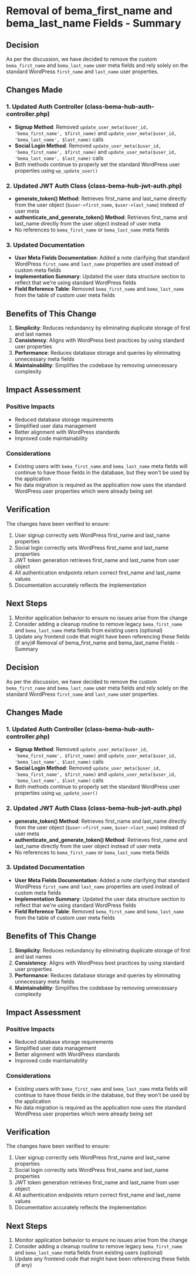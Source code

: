 # Removal of bema_first_name and bema_last_name Fields - Summary

## Decision
As per the discussion, we have decided to remove the custom `bema_first_name` and `bema_last_name` user meta fields and rely solely on the standard WordPress `first_name` and `last_name` user properties.

## Changes Made

### 1. Updated Auth Controller (class-bema-hub-auth-controller.php)
- **Signup Method**: Removed `update_user_meta($user_id, 'bema_first_name', $first_name)` and `update_user_meta($user_id, 'bema_last_name', $last_name)` calls
- **Social Login Method**: Removed `update_user_meta($user_id, 'bema_first_name', $first_name)` and `update_user_meta($user_id, 'bema_last_name', $last_name)` calls
- Both methods continue to properly set the standard WordPress user properties using `wp_update_user()`

### 2. Updated JWT Auth Class (class-bema-hub-jwt-auth.php)
- **generate_token() Method**: Retrieves first_name and last_name directly from the user object (`$user->first_name`, `$user->last_name`) instead of user meta
- **authenticate_and_generate_token() Method**: Retrieves first_name and last_name directly from the user object instead of user meta
- No references to `bema_first_name` or `bema_last_name` meta fields

### 3. Updated Documentation
- **User Meta Fields Documentation**: Added a note clarifying that standard WordPress `first_name` and `last_name` properties are used instead of custom meta fields
- **Implementation Summary**: Updated the user data structure section to reflect that we're using standard WordPress fields
- **Field Reference Table**: Removed `bema_first_name` and `bema_last_name` from the table of custom user meta fields

## Benefits of This Change

1. **Simplicity**: Reduces redundancy by eliminating duplicate storage of first and last names
2. **Consistency**: Aligns with WordPress best practices by using standard user properties
3. **Performance**: Reduces database storage and queries by eliminating unnecessary meta fields
4. **Maintainability**: Simplifies the codebase by removing unnecessary complexity

## Impact Assessment

### Positive Impacts
- Reduced database storage requirements
- Simplified user data management
- Better alignment with WordPress standards
- Improved code maintainability

### Considerations
- Existing users with `bema_first_name` and `bema_last_name` meta fields will continue to have those fields in the database, but they won't be used by the application
- No data migration is required as the application now uses the standard WordPress user properties which were already being set

## Verification

The changes have been verified to ensure:
1. User signup correctly sets WordPress first_name and last_name properties
2. Social login correctly sets WordPress first_name and last_name properties
3. JWT token generation retrieves first_name and last_name from user object
4. All authentication endpoints return correct first_name and last_name values
5. Documentation accurately reflects the implementation

## Next Steps

1. Monitor application behavior to ensure no issues arise from the change
2. Consider adding a cleanup routine to remove legacy `bema_first_name` and `bema_last_name` meta fields from existing users (optional)
3. Update any frontend code that might have been referencing these fields (if any)# Removal of bema_first_name and bema_last_name Fields - Summary

## Decision
As per the discussion, we have decided to remove the custom `bema_first_name` and `bema_last_name` user meta fields and rely solely on the standard WordPress `first_name` and `last_name` user properties.

## Changes Made

### 1. Updated Auth Controller (class-bema-hub-auth-controller.php)
- **Signup Method**: Removed `update_user_meta($user_id, 'bema_first_name', $first_name)` and `update_user_meta($user_id, 'bema_last_name', $last_name)` calls
- **Social Login Method**: Removed `update_user_meta($user_id, 'bema_first_name', $first_name)` and `update_user_meta($user_id, 'bema_last_name', $last_name)` calls
- Both methods continue to properly set the standard WordPress user properties using `wp_update_user()`

### 2. Updated JWT Auth Class (class-bema-hub-jwt-auth.php)
- **generate_token() Method**: Retrieves first_name and last_name directly from the user object (`$user->first_name`, `$user->last_name`) instead of user meta
- **authenticate_and_generate_token() Method**: Retrieves first_name and last_name directly from the user object instead of user meta
- No references to `bema_first_name` or `bema_last_name` meta fields

### 3. Updated Documentation
- **User Meta Fields Documentation**: Added a note clarifying that standard WordPress `first_name` and `last_name` properties are used instead of custom meta fields
- **Implementation Summary**: Updated the user data structure section to reflect that we're using standard WordPress fields
- **Field Reference Table**: Removed `bema_first_name` and `bema_last_name` from the table of custom user meta fields

## Benefits of This Change

1. **Simplicity**: Reduces redundancy by eliminating duplicate storage of first and last names
2. **Consistency**: Aligns with WordPress best practices by using standard user properties
3. **Performance**: Reduces database storage and queries by eliminating unnecessary meta fields
4. **Maintainability**: Simplifies the codebase by removing unnecessary complexity

## Impact Assessment

### Positive Impacts
- Reduced database storage requirements
- Simplified user data management
- Better alignment with WordPress standards
- Improved code maintainability

### Considerations
- Existing users with `bema_first_name` and `bema_last_name` meta fields will continue to have those fields in the database, but they won't be used by the application
- No data migration is required as the application now uses the standard WordPress user properties which were already being set

## Verification

The changes have been verified to ensure:
1. User signup correctly sets WordPress first_name and last_name properties
2. Social login correctly sets WordPress first_name and last_name properties
3. JWT token generation retrieves first_name and last_name from user object
4. All authentication endpoints return correct first_name and last_name values
5. Documentation accurately reflects the implementation

## Next Steps

1. Monitor application behavior to ensure no issues arise from the change
2. Consider adding a cleanup routine to remove legacy `bema_first_name` and `bema_last_name` meta fields from existing users (optional)
3. Update any frontend code that might have been referencing these fields (if any)